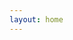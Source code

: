 ```yaml
---
layout: home
---
```


<MonacoEditor />

<script setup>
import { defineAsyncComponent } from 'vue';
import { inBrowser } from 'vitepress';

const MonacoEditor = inBrowser
  ? defineAsyncComponent(() => import('./components/monaco.vue'))
  : () => null;
</script>
